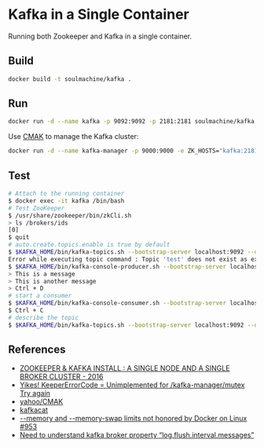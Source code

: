 # Kafka in a Single Container

Running both Zookeeper and Kafka in a single container.

## Build

```bash
docker build -t soulmachine/kafka .
```

## Run

```bash
docker run -d --name kafka -p 9092:9092 -p 2181:2181 soulmachine/kafka
```

Use [CMAK](https://github.com/yahoo/CMAK) to manage the Kafka cluster:

```bash
docker run -d --name kafka-manager -p 9000:9000 -e ZK_HOSTS="kafka:2181" --link kafka hlebalbau/kafka-manager
```

## Test

```bash
# Attach to the running container
$ docker exec -it kafka /bin/bash
# Test ZooKeeper
$ /usr/share/zookeeper/bin/zkCli.sh
> ls /brokers/ids
[0]
$ quit
# auto.create.topics.enable is true by default
$ $KAFKA_HOME/bin/kafka-topics.sh --bootstrap-server localhost:9092 --describe --topic test
Error while executing topic command : Topic 'test' does not exist as expected
$ $KAFKA_HOME/bin/kafka-console-producer.sh --bootstrap-server localhost:9092 --topic test
> This is a message
> This is another message
> Ctrl + D
# start a consumer
$ $KAFKA_HOME/bin/kafka-console-consumer.sh --bootstrap-server localhost:9092 --topic test --from-beginning
$ Ctrl + C
# describe the topic
$ $KAFKA_HOME/bin/kafka-topics.sh --bootstrap-server localhost:9092 --describe --topic test
```

## References

- [ZOOKEEPER & KAFKA INSTALL : A SINGLE NODE AND A SINGLE BROKER CLUSTER - 2016](https://www.bogotobogo.com/Hadoop/BigData_hadoop_Zookeeper_Kafka_single_node_single_broker_cluster.php)
- [Yikes! KeeperErrorCode = Unimplemented for /kafka-manager/mutex Try again](https://github.com/yahoo/CMAK/issues/731#issuecomment-643880544)
- [yahoo/CMAK](https://github.com/yahoo/CMAK)
- [kafkacat](https://github.com/edenhill/kafkacat)
- [--memory and --memory-swap limits not honored by Docker on Linux #953](https://github.com/docker/for-linux/issues/953)
- [Need to understand kafka broker property “log.flush.interval.messages”](https://stackoverflow.com/a/59572897/381712)
